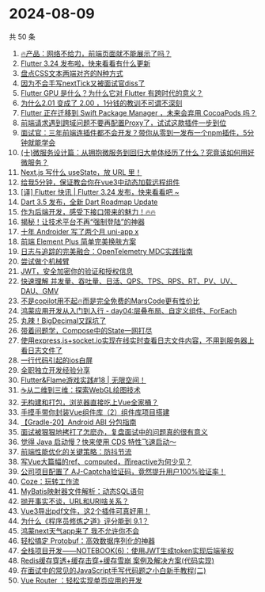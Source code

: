 # 2024-08-09

共 50 条

<!-- BEGIN JUEJIN -->
<!-- 最后更新时间 2024-08-09 00:16:14 +0800 -->
1. [🔥产品：网络不给力，前端页面就不能展示了吗？](https://juejin.cn/post/7397028381974102025)
1. [Flutter 3.24 发布啦，快来看看有什么更新](https://juejin.cn/post/7399952146236571685)
1. [盘点CSS文本两端对齐的N种方式](https://juejin.cn/post/7399288740908417024)
1. [因为不会手写nextTick又被面试官diss了](https://juejin.cn/post/7399530640860643380)
1. [Flutter GPU 是什么？为什么它对 Flutter 有跨时代的意义？](https://juejin.cn/post/7399985723673821193)
1. [为什么2.01 变成了 2.00 ，1分钱的教训不可谓不深刻](https://juejin.cn/post/7399985723673837577)
1. [Flutter 正在迁移到  Swift Package Manager ，未来会弃用 CocoaPods 吗？](https://juejin.cn/post/7399592120128978970)
1. [ 前端请求遇到跨域问题不要再配置Proxy了，试试这款插件一步到位 ](https://juejin.cn/post/7399494831668363276)
1. [面试官：三年前端连插件都不会开发？带你从零到一发布一个npm插件，5分钟就能学会](https://juejin.cn/post/7399453056972652582)
1. [(十)微服务设计篇：从拥抱微服务到回归大单体经历了什么？究竟该如何用好微服务？](https://juejin.cn/post/7399569400981536768)
1. [Next.js 写什么 useState，放 URL 里！](https://juejin.cn/post/7399708179397787687)
1. [给我5分钟，保证教会你在vue3中动态加载远程组件](https://juejin.cn/post/7399986979729424418)
1. [[译] Flutter  快讯 | Flutter 3.24 发布，快来看看吧 ~](https://juejin.cn/post/7399985797539954698)
1. [Dart 3.5 发布，全新 Dart Roadmap Update](https://juejin.cn/post/7399984522094116891)
1. [作为后端开发，感受下接口带来的魅力！🔥🔥](https://juejin.cn/post/7399708179397443623)
1. [揭秘！让技术平台不再“强制登陆”的神器](https://juejin.cn/post/7399983901807329315)
1. [十年 Androider 写了两个月 uni-app x](https://juejin.cn/post/7399984522094477339)
1. [前端 Element Plus 简单完美换肤方案](https://juejin.cn/post/7399592120146313243)
1. [日志与追踪的完美融合：OpenTelemetry MDC实践指南](https://juejin.cn/post/7399674749730619418)
1. [尝试做个机械臂](https://juejin.cn/post/7399530649999867938)
1. [JWT，安全加密你的验证和授权信息](https://juejin.cn/post/7399604686989557771)
1. [快速理解 并发量、吞吐量、日活、QPS、TPS、RPS、RT、PV、UV、DAU、GMV](https://juejin.cn/post/7400281441803403275)
1. [不是copilot用不起🔥而是完全免费的MarsCode更有性价比](https://juejin.cn/post/7399985723674034185)
1. [鸿蒙应用开发从入门到入行 - day04:层叠布局、自定义组件、ForEach](https://juejin.cn/post/7399986436349493288)
1. [丸辣！BigDecimal又踩坑了](https://juejin.cn/post/7400096469723643956)
1. [带着问题学，Compose中的State一网打尽](https://juejin.cn/post/7399530589987504128)
1. [使用express.js+socket.io实现在线实时查看日志文件内容，不用到服务器上看日志文件了](https://juejin.cn/post/7399983106722611236)
1. [一行代码引起的ios白屏](https://juejin.cn/post/7399468828360982565)
1. [全职独立开发经验分享](https://juejin.cn/post/7400232081525981193)
1. [Flutter&Flame游戏实践#18 | 无限空间！](https://juejin.cn/post/7399982698847076393)
1. [☕从二维到三维：探索WebGL绘图技术](https://juejin.cn/post/7399835971997089846)
1. [无构建和打包，浏览器直接吃上Vue全家桶？](https://juejin.cn/post/7399094428343959552)
1. [手摸手带你封装Vue组件库（2）组件库项目搭建](https://juejin.cn/post/7400242491779940386)
1. [【Gradle-20】Android ABI 分包指南](https://juejin.cn/post/7399530589987602432)
1. [面试被狠狠地拷打了怎麽办，复盘面试中的问题真的很有意义](https://juejin.cn/post/7400096469728133172)
1. [觉得 Java 启动慢？快来使用 CDS 特性飞速启动～](https://juejin.cn/post/7399983106721939492)
1. [前端性能优化的关键策略：防抖节流](https://juejin.cn/post/7399530650000277538)
1. [写Vue大篇幅的ref、computed，而reactive为何少见？](https://juejin.cn/post/7400264313125584896)
1. [公司项目配置了 AJ-Captcha验证码，竟然提升用户100%验证率！](https://juejin.cn/post/7399935751481442342)
1. [Coze：玩转工作流](https://juejin.cn/post/7399530640859971636)
1. [MyBatis映射器文件解析：动态SQL语句](https://juejin.cn/post/7399494230677225507)
1. [抛开事实不谈，URL和URI啥关系？](https://juejin.cn/post/7400255677803446284)
1. [Vue3导出pdf文件，这2个插件可真好用！](https://juejin.cn/post/7400206885881020479)
1. [为什么《程序员修炼之道》评分能到 9.1？](https://juejin.cn/post/7399952146236129317)
1. [鸿蒙next天气app来了 我不允许你不会](https://juejin.cn/post/7399587895370022927)
1. [轻松搞定 Protobuf：高效数据序列化的神器](https://juejin.cn/post/7400196065923235876)
1. [全栈项目开发——NOTEBOOK(6)：使用JWT生成token实现后端鉴权](https://juejin.cn/post/7399587895369465871)
1. [Redis缓存穿透+缓存击穿+缓存雪崩 案例及解决方案(代码实现)](https://juejin.cn/post/7399986979728965666)
1. [在面试中的常见的JavaScript手写代码题之小白新手教程(二)](https://juejin.cn/post/7399952279501488143)
1. [Vue Router ：轻松实现单页应用的开发](https://juejin.cn/post/7399952146235801637)
<!-- END JUEJIN -->